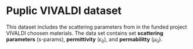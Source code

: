 # Puplic VIVALDI dataset

This dataset includes the scattering parameters from in the funded project VIVALDI choosen materials. The data set contains set **scattering parameters** (s-params), **permittivity** ($\epsilon_0$), and **permabilitty** ($\mu_0$). 